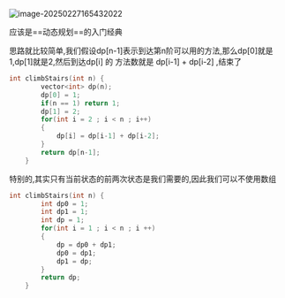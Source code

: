 ![image-20250227165432022](D:\Practice\DP\70爬楼梯.assets\image-20250227165432022.png)

应该是==动态规划==的入门经典

思路就比较简单,我们假设dp[n-1]表示到达第n阶可以用的方法,那么dp[0]就是1,dp[1]就是2,然后到达dp[i] 的 方法数就是 dp[i-1] + dp[i-2] ,结束了

```c++
int climbStairs(int n) {
        vector<int> dp(n);
        dp[0] = 1;
        if(n == 1) return 1;
        dp[1] = 2;
        for(int i = 2 ; i < n ; i++)
        {
            dp[i] = dp[i-1] + dp[i-2];
        }
        return dp[n-1];
    }
```

特别的,其实只有当前状态的前两次状态是我们需要的,因此我们可以不使用数组

```c++
int climbStairs(int n) {
        int dp0 = 1;
        int dp1 = 1;
        int dp = 1;
        for(int i = 1 ; i < n ; i ++)
        {
            dp = dp0 + dp1;
            dp0 = dp1;
            dp1 = dp;
        }
        return dp;
    }
```

